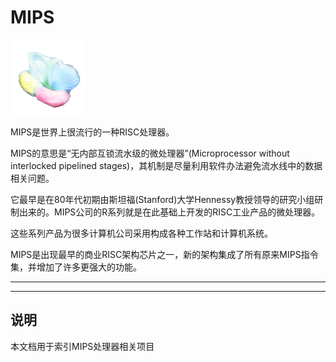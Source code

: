 ﻿
# MIPS

[![sites](docs/mcuyun.png)](http://www.mcuyun.com)

MIPS是世界上很流行的一种RISC处理器。

MIPS的意思是“无内部互锁流水级的微处理器”(Microprocessor without interlocked pipelined stages)，其机制是尽量利用软件办法避免流水线中的数据相关问题。

它最早是在80年代初期由斯坦福(Stanford)大学Hennessy教授领导的研究小组研制出来的。MIPS公司的R系列就是在此基础上开发的RISC工业产品的微处理器。

这些系列产品为很多计算机公司采用构成各种工作站和计算机系统。 

MIPS是出现最早的商业RISC架构芯片之一，新的架构集成了所有原来MIPS指令集，并增加了许多更强大的功能。


---


---

## 说明

本文档用于索引MIPS处理器相关项目


